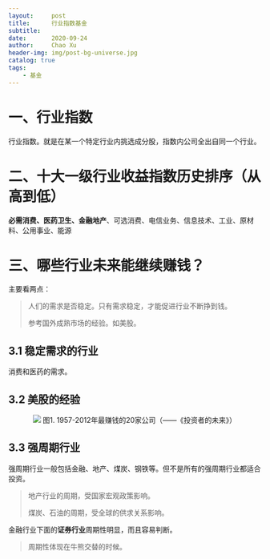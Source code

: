 ```yaml
---
layout:     post
title:      行业指数基金
subtitle:   
date:       2020-09-24
author:     Chao Xu
header-img: img/post-bg-universe.jpg
catalog: true
tags:
    - 基金
---
```


# 一、行业指数

行业指数。就是在某一个特定行业内挑选成分股，指数内公司全出自同一个行业。

# 二、十大一级行业收益指数历史排序（从高到低）

**必需消费、医药卫生、金融地产**、可选消费、电信业务、信息技术、工业、原材料、公用事业、能源

# 三、哪些行业未来能继续赚钱？

主要看两点：

> 人们的需求是否稳定。只有需求稳定，才能促进行业不断挣到钱。
>
> 参考国外成熟市场的经验。如美股。

## 3.1 稳定需求的行业

消费和医药的需求。

## 3.2 美股的经验

<p align="center">
  <img src="https://i.loli.net/2020/09/24/i6KLswrXFQ5dIVf.png">
    图1. 1957-2012年最赚钱的20家公司（——《投资者的未来》）
</p>

## 3.3  强周期行业

强周期行业一般包括金融、地产、煤炭、钢铁等。但不是所有的强周期行业都适合投资。

> 地产行业的周期，受国家宏观政策影响。
>
> 煤炭、石油的周期，受全球的供求关系影响。

金融行业下面的**证券行业**周期性明显，而且容易判断。

> 周期性体现在牛熊交替的时候。
